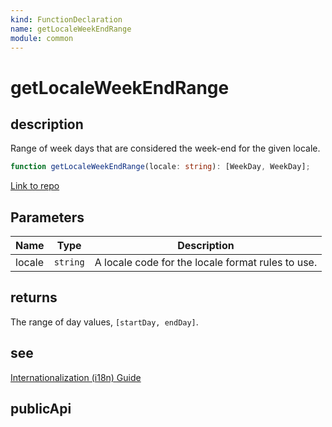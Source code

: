 ```yaml
---
kind: FunctionDeclaration
name: getLocaleWeekEndRange
module: common
---
```


# getLocaleWeekEndRange

## description

Range of week days that are considered the week-end for the given locale.

```ts
function getLocaleWeekEndRange(locale: string): [WeekDay, WeekDay];
```

[Link to repo](https://github.com/timdeschryver/angular/blob/master/packages/common/src/i18n/locale_data_api.ts#L330-L333)

## Parameters

| Name   | Type     | Description                                       |
| ------ | -------- | ------------------------------------------------- |
| locale | `string` | A locale code for the locale format rules to use. |

## returns

The range of day values, `[startDay, endDay]`.

## see

[Internationalization (i18n) Guide](https://angular.io/guide/i18n)

## publicApi
